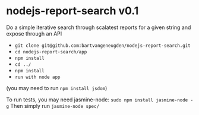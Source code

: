 nodejs-report-search v0.1
====================

Do a simple iterative search through scalatest reports for a given string and expose through an API

- `git clone git@github.com:bartvangeneugden/nodejs-report-search.git`
- `cd nodejs-report-search/app`
- `npm install`
- `cd ../`
- `npm install`
- `run with node app`

(you may need to run `npm install jsdom`)

To run tests, you may need jasmine-node: `sudo npm install jasmine-node -g`
Then simply run `jasmine-node spec/`
